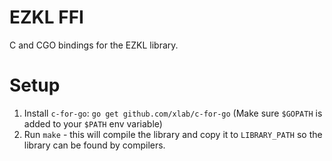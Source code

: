 # EZKL FFI
C and CGO bindings for the EZKL library.

# Setup

1. Install `c-for-go`: `go get github.com/xlab/c-for-go` (Make sure `$GOPATH` is added to your `$PATH` env variable)
2. Run `make` - this will compile the library and copy it to `LIBRARY_PATH` so the library can be found by compilers.
